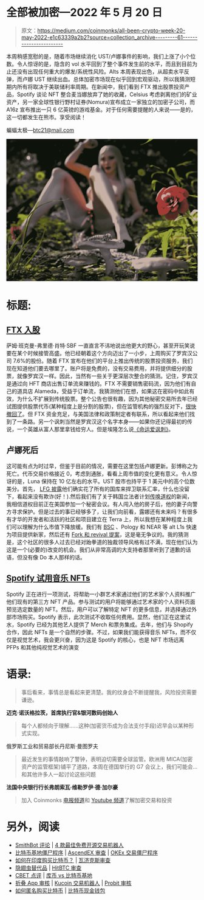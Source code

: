 # 全部被加密—2022 年 5 月 20 日

> 原文：<https://medium.com/coinmonks/all-been-crypto-week-20-may-2022-e1c63339a2b2?source=collection_archive---------61----------------------->

本周稍感宽慰的是，随着市场继续消化 UST/卢娜事件的影响，我们上涨了小个位数。令人惊讶的是，隐含的 vol 水平回到了整个事件发生前的水平，而且到目前为止还没有出现任何重大的爆发/系统性风险。Alts 本周表现出色，从超卖水平反弹，而卢娜 UST 继续出血。总体加密市场现在似乎回到宏观驱动，所以我猜测短期内所有将取决于美联储利率周期。在新闻中，我们看到 FTX 推出股票投资产品，Spotify 谈论 NFT 整合麦当娜放弃了她的收藏，Celsius 考虑剥离他们的矿业资产，另一家全球性银行野村证券(Nomura)宣布成立一家独立的加密子公司，而 A16z 宣布推出一只 6 亿英镑的游戏基金。对于任何需要提醒的人来说——是的，这一切都发生在熊市。享受阅读！

蝙蝠太极—[btc21@mail.com](mailto:btc21@mail.com)

![](img/d4a98cf267e93d692fc2393eea131ab7.png)

# 标题:

## [FTX 入股](https://decrypt.co/100814/ftx-us-launches-stock-trading-accounts-can-be-funded-with-stablecoins)

萨姆·班克曼-弗里德·肖特·SBF 一直直言不讳地说出他更大的野心，甚至开玩笑说要在某个时候接管高盛。他已经朝着这个方向迈出了一小步，上周购买了罗宾汉公司 7.6%的股份。随着 FTX 宣布在他们的平台上推出传统的股票投资服务，我们现在知道他们要去哪里了。账户将是免费的，没有交易费用，并将提供细分的股票，就像罗宾汉一样。因此，当然有一些关于更深层次整合的猜测。记住，罗宾汉是通过向 HFT 商店出售订单流来赚钱的。FTX 不需要销售密码流，因为他们有自己的道具店 Alameda，受益于订单流，我猜测他们在想，如果这在密码中如此有效，为什么不扩展到传统股票。整个公告也很有趣，因为其他秘密交易所去年已经试图提供股票代币(某种程度上是分割的股票)，但在监管机构的强烈反对下，[很快撤回了](https://www.wsj.com/articles/binance-pulls-plug-on-digital-stocks-amid-regulatory-scrutiny-11626457577)。但 FTX 资金充足，与美国法律和政策制定者有联系，所以看起来他们找到了一条路。另一个讽刺当然是罗宾汉这个名字本身——如果你还记得最初的传说，一个英雄从富人那里拿钱给穷人。但是埃隆怎么说[《命运爱讽刺》](https://twitter.com/elonmusk/status/1157018003935907845?lang=en)。

## 卢娜死后

这可能有点为时过早，但鉴于目前的情况，需要在这里包括卢娜更新。彭博称之为死亡。代币交易价格接近 0，考虑到通胀，看看上周市值的变化更有意义。令人惊讶的是，Luna 保持在 10 亿左右的水平。UST 股市也持平于 1 美元中的高个位数美分。首先， [LFG 披露](https://twitter.com/LFG_org/status/1526126703046582272?s=20&t=hQtaj6FG57PGD-bJnegbpA)他们确实花了所有的国库来捍卫联系汇率，什么也没留下，看起来没有欺诈(好！).然后我们有了关于韩国立法者计划[传唤道权](https://cryptoslate.com/south-korean-lawmaker-suggests-summoning-do-kwon-to-the-national-assembly/)的新闻，我相信道权目前正在美国参加一个秘密会议。有人闯入他的房子后，他的妻子向警方寻求保护。但是过去的事已经够多了，让我们向前看，露娜还有未来吗？有很多有才华的开发者和活跃的社区和项目建立在 Terra 上，所以我想在某种程度上我们可以理解为什么市值下降放缓。我们有 [BSC](https://cointelegraph.com/news/bnb-chain-offers-another-lifeline-to-terra-ecosystem-projects) 、Pology 和 NEAR 等 alt L1s 快速为项目提供新家，然后还有 [Fork 和 revival 提案](https://decrypt.co/100793/terra-community-divided-on-do-kwons-authoritarian-hard-fork-proposal)，这是毫无争议的。我的猜测是，这个社区的很多人过去已经对跆拳道的独裁领导风格有过不满，现在他们认为这是一个(必要的)改变的机会。我们从非常高调的大支持者那里听到了道歉的话语，但没有像 Do 本人那样的话。

## [Spotify 试用音乐 NFTs](https://techcrunch.com/2022/05/16/spotify-new-feature-artists-promote-nfts/)

Spotify 正在进行一项测试，将帮助一小群艺术家通过他们的艺术家个人资料推广他们现有的第三方 NFT 产品。参与测试的用户将能够通过艺术家的个人资料页面预览选定数量的 NFT。然后，用户可以了解特定 NFT 的更多信息，并选择通过外部市场购买。Spotify 表示，此次测试不收取任何费用。显然，他们正在这里试水，Spotify 已经为其他艺人提供了 Merch 和票务集成。去年，他们与 Shopify 合作，因此 NFTs 是一个自然的步骤。不过，如果我们能获得音乐 NFTs，而不仅仅是视觉艺术，我会更兴奋，因为这是 Spotify 的核心，也是 NFT 市场远离 PFPs 和其他纯视觉艺术的演变

# **语录:**

> 事后看来，事情总是看起来更清楚。我的纹身会不断提醒我，风险投资需要谦逊。

**迈克·诺沃格拉茨，首席执行官&银河数码创始人**

> 每个人都倾向于理解……这种(加密货币成为合法支付手段)迟早会以某种形式实现。

俄罗斯工业和贸易部长丹尼斯·曼图罗夫

> 最近发生的事情敲响了警钟，表明迫切需要全球监管。欧洲用 MICA(加密资产的监管框架)铺平了道路，本周在德国举行的 G7 会议上，我们可能会…和其他许多人一起讨论这些问题

**法国中央银行行长弗朗索瓦·维勒罗伊·德·加尔豪**

> 加入 Coinmonks [电报频道](https://t.me/coincodecap)和 [Youtube 频道](https://www.youtube.com/c/coinmonks/videos)了解加密交易和投资

# 另外，阅读

*   [SmithBot 评论](https://coincodecap.com/smithbot-review) | [4 款最佳免费开源交易机器人](https://coincodecap.com/free-open-source-trading-bots)
*   [比特币基地僵尸程序](/coinmonks/coinbase-bots-ac6359e897f3) | [AscendEX 审查](/coinmonks/ascendex-review-53e829cf75fa) | [OKEx 交易僵尸程序](/coinmonks/okex-trading-bots-234920f61e60)
*   [如何在印度购买比特币？](/coinmonks/buy-bitcoin-in-india-feb50ddfef94) | [瓦济克斯审查](/coinmonks/wazirx-review-5c811b074f5b)
*   [隐翅虫替代品](/coinmonks/cryptohopper-alternatives-d67287b16d27) | [HitBTC 审查](/coinmonks/hitbtc-review-c5143c5d53c2)
*   [CBET 点评](https://coincodecap.com/cbet-casino-review) | [库币 vs 比特币基地](https://coincodecap.com/kucoin-vs-coinbase)
*   [折叠 App 审核](https://coincodecap.com/fold-app-review) | [Kucoin 交易机器人](/coinmonks/kucoin-trading-bot-automate-your-trades-8cf0ca2138e0) | [Probit 审核](https://coincodecap.com/probit-review)
*   [如何匿名购买比特币](https://coincodecap.com/buy-bitcoin-anonymously) | [比特币现金钱包](https://coincodecap.com/bitcoin-cash-wallets)